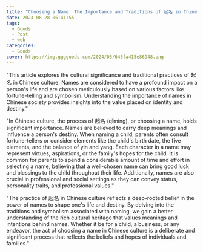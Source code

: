 ```yaml
---
title: "Choosing a Name: The Importance and Traditions of 起名 in Chinese Culture"
date: 2024-08-28 06:41:55
tags:
  - Goods
  - Post
  - web
categories:
  - Goods
cover: https://img.ggggoods.com/2024/08/645fa415e86948.png
---
```


"This article explores the cultural significance and traditional practices of 起名 in Chinese culture. Names are considered to have a profound impact on a person's life and are chosen meticulously based on various factors like fortune-telling and symbolism. Understanding the importance of names in Chinese society provides insights into the value placed on identity and destiny."

"In Chinese culture, the process of 起名 (qǐmíng), or choosing a name, holds significant importance. Names are believed to carry deep meanings and influence a person's destiny. When naming a child, parents often consult fortune-tellers or consider elements like the child's birth date, the five elements, and the balance of yin and yang. Each character in a name may represent virtues, aspirations, or the family's hopes for the child. It is common for parents to spend a considerable amount of time and effort in selecting a name, believing that a well-chosen name can bring good luck and blessings to the child throughout their life. Additionally, names are also crucial in professional and social settings as they can convey status, personality traits, and professional values."

"The practice of 起名 in Chinese culture reflects a deep-rooted belief in the power of names to shape one's life and destiny. By delving into the traditions and symbolism associated with naming, we gain a better understanding of the rich cultural heritage that values meanings and intentions behind names. Whether it be for a child, a business, or any endeavor, the act of choosing a name in Chinese culture is a deliberate and significant process that reflects the beliefs and hopes of individuals and families."
